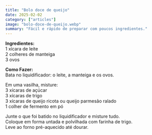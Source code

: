 ```yaml
---
title: "Bolo doce de queijo"
date: 2025-02-02
category: ["articles"]
image: "bolo-doce-de-queijo.webp"
summary: "Fácil e rápido de preparar com poucos ingredientes."
---
```


**Ingredientes:**  
1 xícara de leite  
2 colheres de manteiga  
3 ovos

**Como Fazer:**  
Bata no liquidificador: o leite, a manteiga e os ovos.

Em uma vasilha, misture:  
3 xícaras de açúcar  
3 xícaras de trigo  
3 xícaras de queijo ricota ou queijo parmesão ralado  
1 colher de fermento em pó  

Junte o que foi batido no liquidificador e misture tudo.  
Coloque em forma untada e polvilhada com farinha de trigo.  
Leve ao forno pré-aquecido até dourar.



